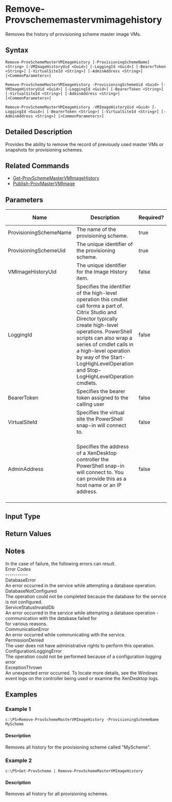﻿
# Remove-Provschememastervmimagehistory
Removes the history of provisioning scheme master image VMs.
## Syntax
```
Remove-ProvSchemeMasterVMImageHistory [-ProvisioningSchemeName] <String> [-VMImageHistoryUid <Guid>] [-LoggingId <Guid>] [-BearerToken <String>] [-VirtualSiteId <String>] [-AdminAddress <String>] [<CommonParameters>]

Remove-ProvSchemeMasterVMImageHistory -ProvisioningSchemeUid <Guid> [-VMImageHistoryUid <Guid>] [-LoggingId <Guid>] [-BearerToken <String>] [-VirtualSiteId <String>] [-AdminAddress <String>] [<CommonParameters>]

Remove-ProvSchemeMasterVMImageHistory -VMImageHistoryUid <Guid> [-LoggingId <Guid>] [-BearerToken <String>] [-VirtualSiteId <String>] [-AdminAddress <String>] [<CommonParameters>]
```
## Detailed Description
Provides the ability to remove the record of previously used master VMs or snapshots for provisioning schemes.


## Related Commands

* [Get-ProvSchemeMasterVMImageHistory](../Get-ProvSchemeMasterVMImageHistory/)
* [Publish-ProvMasterVMImage](../Publish-ProvMasterVMImage/)
## Parameters
| Name   | Description | Required? | Pipeline Input | Default Value |
| --- | --- | --- | --- | --- |
| ProvisioningSchemeName | The name of the provisioning scheme. | true | true (ByPropertyName) |  |
| ProvisioningSchemeUid | The unique identifier of the provisioning scheme. | true | false |  |
| VMImageHistoryUid | The unique identifier for the Image History item. | false | true (ByPropertyName) |  |
| LoggingId | Specifies the identifier of the high-level operation this cmdlet call forms a part of. Citrix Studio and Director typically create high-level operations. PowerShell scripts can also wrap a series of cmdlet calls in a high-level operation by way of the Start-LogHighLevelOperation and Stop-LogHighLevelOperation cmdlets. | false | false |  |
| BearerToken | Specifies the bearer token assigned to the calling user | false | false |  |
| VirtualSiteId | Specifies the virtual site the PowerShell snap-in will connect to. | false | false |  |
| AdminAddress | Specifies the address of a XenDesktop controller the PowerShell snap-in will connect to. You can provide this as a host name or an IP address. | false | false | Localhost. Once a value is provided by any cmdlet, this value becomes the default. |

## Input Type

### 

## Return Values

### 

## Notes
In the case of failure, the following errors can result.<br>    Error Codes<br>    -----------<br>    DatabaseError<br>    An error occurred in the service while attempting a database operation.<br>    DatabaseNotConfigured<br>    The operation could not be completed because the database for the service is not configured.<br>    ServiceStatusInvalidDb<br>    An error occurred in the service while attempting a database operation - communication with the database failed for<br>    for various reasons.<br>    CommunicationError<br>    An error occurred while communicating with the service.<br>    PermissionDenied<br>    The user does not have administrative rights to perform this operation.<br>    ConfigurationLoggingError<br>    The operation could not be performed because of a configuration logging error<br>    ExceptionThrown<br>    An unexpected error occurred.  To locate more details, see the Windows event logs on the controller being used or examine the XenDesktop logs.
## Examples

### Example 1
```
c:\PS>Remove-ProvSchemeMasterVMImageHistory -ProvisioningSchemeName MyScheme
```
#### Description
Removes all history for the provisioning scheme called "MyScheme".
### Example 2
```
c:\PS>Get-ProvScheme | Remove-ProvSchemeMasterVMImageHistory
```
#### Description
Removes all history for all provisioning schemes.

